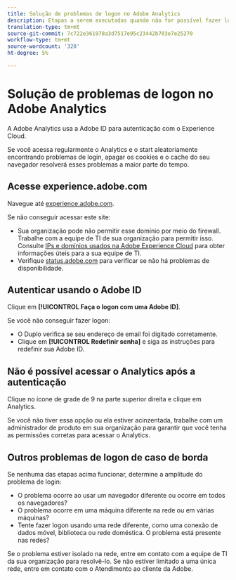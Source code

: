 ```yaml
---
title: Solução de problemas de logon no Adobe Analytics
description: Etapas a serem executadas quando não for possível fazer logon no Adobe Analytics.
translation-type: tm+mt
source-git-commit: 7c722e361978a3d7517e95c23442b703e7e25270
workflow-type: tm+mt
source-wordcount: '320'
ht-degree: 5%

---
```



# Solução de problemas de logon no Adobe Analytics

A Adobe Analytics usa a Adobe ID para autenticação com o Experience Cloud.

Se você acessa regularmente o Analytics e o start aleatoriamente encontrando problemas de login, apagar os cookies e o cache do seu navegador resolverá esses problemas a maior parte do tempo.

## Acesse experience.adobe.com

Navegue até [experience.adobe.com](https://experience.adobe.com).

Se não conseguir acessar este site:

* Sua organização pode não permitir esse domínio por meio do firewall. Trabalhe com a equipe de TI de sua organização para permitir isso. Consulte [IPs e domínios usados na Adobe Experience Cloud](https://helpx.adobe.com/br/analytics/kb/adobe-ip-addresses.html) para obter informações úteis para a sua equipe de TI.
* Verifique [status.adobe.com](https://status.adobe.com) para verificar se não há problemas de disponibilidade.

## Autenticar usando o Adobe ID

Clique em **[!UICONTROL Faça o logon com uma Adobe ID]**.

Se você não conseguir fazer logon:

* O Duplo verifica se seu endereço de email foi digitado corretamente.
* Clique em **[!UICONTROL Redefinir senha]** e siga as instruções para redefinir sua Adobe ID.

## Não é possível acessar o Analytics após a autenticação

Clique no ícone de grade de 9 na parte superior direita e clique em Analytics.

Se você não tiver essa opção ou ela estiver acinzentada, trabalhe com um administrador de produto em sua organização para garantir que você tenha as permissões corretas para acessar o Analytics.

## Outros problemas de logon de caso de borda

Se nenhuma das etapas acima funcionar, determine a amplitude do problema de login:

* O problema ocorre ao usar um navegador diferente ou ocorre em todos os navegadores?
* O problema ocorre em uma máquina diferente na rede ou em várias máquinas?
* Tente fazer logon usando uma rede diferente, como uma conexão de dados móvel, biblioteca ou rede doméstica. O problema está presente nas redes?

Se o problema estiver isolado na rede, entre em contato com a equipe de TI da sua organização para resolvê-lo. Se não estiver limitado a uma única rede, entre em contato com o Atendimento ao cliente da Adobe.
